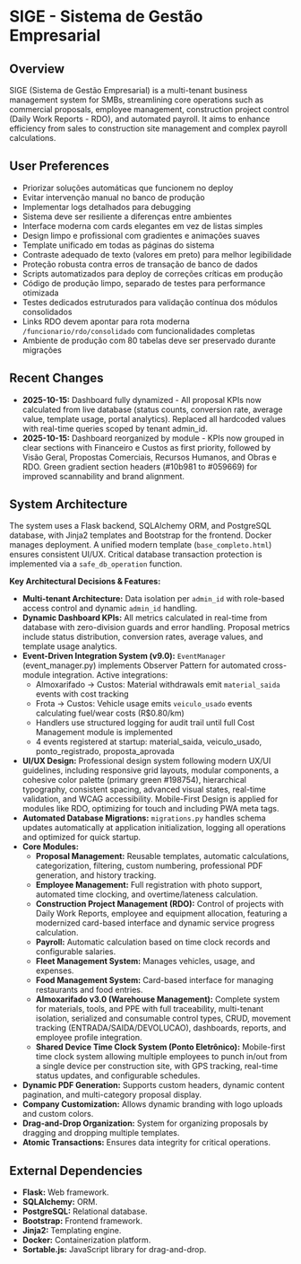 # SIGE - Sistema de Gestão Empresarial

## Overview
SIGE (Sistema de Gestão Empresarial) is a multi-tenant business management system for SMBs, streamlining core operations such as commercial proposals, employee management, construction project control (Daily Work Reports - RDO), and automated payroll. It aims to enhance efficiency from sales to construction site management and complex payroll calculations.

## User Preferences
- Priorizar soluções automáticas que funcionem no deploy
- Evitar intervenção manual no banco de produção
- Implementar logs detalhados para debugging
- Sistema deve ser resiliente a diferenças entre ambientes
- Interface moderna com cards elegantes em vez de listas simples
- Design limpo e profissional com gradientes e animações suaves
- Template unificado em todas as páginas do sistema
- Contraste adequado de texto (valores em preto) para melhor legibilidade
- Proteção robusta contra erros de transação de banco de dados
- Scripts automatizados para deploy de correções críticas em produção
- Código de produção limpo, separado de testes para performance otimizada
- Testes dedicados estruturados para validação contínua dos módulos consolidados
- Links RDO devem apontar para rota moderna `/funcionario/rdo/consolidado` com funcionalidades completas
- Ambiente de produção com 80 tabelas deve ser preservado durante migrações

## Recent Changes
- **2025-10-15:** Dashboard fully dynamized - All proposal KPIs now calculated from live database (status counts, conversion rate, average value, template usage, portal analytics). Replaced all hardcoded values with real-time queries scoped by tenant admin_id.
- **2025-10-15:** Dashboard reorganized by module - KPIs now grouped in clear sections with Financeiro e Custos as first priority, followed by Visão Geral, Propostas Comerciais, Recursos Humanos, and Obras e RDO. Green gradient section headers (#10b981 to #059669) for improved scannability and brand alignment.

## System Architecture
The system uses a Flask backend, SQLAlchemy ORM, and PostgreSQL database, with Jinja2 templates and Bootstrap for the frontend. Docker manages deployment. A unified modern template (`base_completo.html`) ensures consistent UI/UX. Critical database transaction protection is implemented via a `safe_db_operation` function.

**Key Architectural Decisions & Features:**
-   **Multi-tenant Architecture:** Data isolation per `admin_id` with role-based access control and dynamic `admin_id` handling.
-   **Dynamic Dashboard KPIs:** All metrics calculated in real-time from database with zero-division guards and error handling. Proposal metrics include status distribution, conversion rates, average values, and template usage analytics.
-   **Event-Driven Integration System (v9.0):** `EventManager` (event_manager.py) implements Observer Pattern for automated cross-module integration. Active integrations:
    -   Almoxarifado → Custos: Material withdrawals emit `material_saida` events with cost tracking
    -   Frota → Custos: Vehicle usage emits `veiculo_usado` events calculating fuel/wear costs (R$0.80/km)
    -   Handlers use structured logging for audit trail until full Cost Management module is implemented
    -   4 events registered at startup: material_saida, veiculo_usado, ponto_registrado, proposta_aprovada
-   **UI/UX Design:** Professional design system following modern UX/UI guidelines, including responsive grid layouts, modular components, a cohesive color palette (primary green #198754), hierarchical typography, consistent spacing, advanced visual states, real-time validation, and WCAG accessibility. Mobile-First Design is applied for modules like RDO, optimizing for touch and including PWA meta tags.
-   **Automated Database Migrations:** `migrations.py` handles schema updates automatically at application initialization, logging all operations and optimized for quick startup.
-   **Core Modules:**
    -   **Proposal Management:** Reusable templates, automatic calculations, categorization, filtering, custom numbering, professional PDF generation, and history tracking.
    -   **Employee Management:** Full registration with photo support, automated time clocking, and overtime/lateness calculation.
    -   **Construction Project Management (RDO):** Control of projects with Daily Work Reports, employee and equipment allocation, featuring a modernized card-based interface and dynamic service progress calculation.
    -   **Payroll:** Automatic calculation based on time clock records and configurable salaries.
    -   **Fleet Management System:** Manages vehicles, usage, and expenses.
    -   **Food Management System:** Card-based interface for managing restaurants and food entries.
    -   **Almoxarifado v3.0 (Warehouse Management):** Complete system for materials, tools, and PPE with full traceability, multi-tenant isolation, serialized and consumable control types, CRUD, movement tracking (ENTRADA/SAIDA/DEVOLUCAO), dashboards, reports, and employee profile integration.
    -   **Shared Device Time Clock System (Ponto Eletrônico):** Mobile-first time clock system allowing multiple employees to punch in/out from a single device per construction site, with GPS tracking, real-time status updates, and configurable schedules.
-   **Dynamic PDF Generation:** Supports custom headers, dynamic content pagination, and multi-category proposal display.
-   **Company Customization:** Allows dynamic branding with logo uploads and custom colors.
-   **Drag-and-Drop Organization:** System for organizing proposals by dragging and dropping multiple templates.
-   **Atomic Transactions:** Ensures data integrity for critical operations.

## External Dependencies
-   **Flask:** Web framework.
-   **SQLAlchemy:** ORM.
-   **PostgreSQL:** Relational database.
-   **Bootstrap:** Frontend framework.
-   **Jinja2:** Templating engine.
-   **Docker:** Containerization platform.
-   **Sortable.js:** JavaScript library for drag-and-drop.